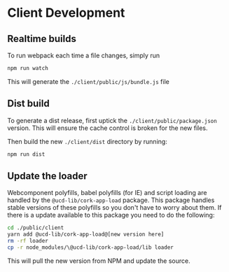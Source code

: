 
# Client Development

## Realtime builds

To run webpack each time a file changes, simply run

```bash
npm run watch
```

This will generate the `./client/public/js/bundle.js` file

## Dist build

To generate a dist release, first uptick the `./client/public/package.json` version.  This
will ensure the cache control is broken for the new files.

Then build the new `./client/dist` directory by running:

```bash
npm run dist
```

## Update the loader

Webcomponent polyfills, babel polyfills (for IE) and script
loading are handled by the `@ucd-lib/cork-app-load` package.  This 
package handles stable versions of these polyfills so you don't
have to worry about them. If there is a update available to this package
you need to do the following:

```bash
cd ./public/client
yarn add @ucd-lib/cork-app-load@[new version here]
rm -rf loader
cp -r node_modules/\@ucd-lib/cork-app-load/lib loader
```

This will pull the new version from NPM and update the source.